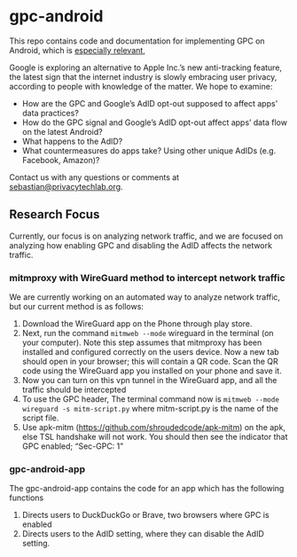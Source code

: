 # gpc-android

This repo contains code and documentation for implementing GPC on Android, which is [especially relevant](https://www.bloomberg.com/news/articles/2021-02-04/google-explores-alternative-to-apple-s-new-anti-tracking-feature?sref=ExbtjcSG),

Google is exploring an alternative to Apple Inc.’s new anti-tracking feature, the latest sign that the internet industry is slowly embracing user privacy, according to people with knowledge of the matter. We hope to examine:
- How are the GPC and Google’s AdID opt-out supposed to affect apps’ data practices?
- How do the GPC signal and Google’s AdID opt-out affect apps’ data flow on the latest Android?
- What happens to the AdID? 
- What countermeasures do apps take? Using other unique AdIDs (e.g. Facebook, Amazon)?

Contact us with any questions or comments at sebastian@privacytechlab.org.

## Research Focus
Currently, our focus is on analyzing network traffic, and we are focused on analyzing how enabling GPC and disabling the AdID affects the network traffic. 

### mitmproxy with WireGuard method to intercept network traffic
We are currently working on an automated way to analyze network traffic, but our current method is as follows:
1. Download the WireGuard app on the Phone through play store.
2. Next, run the command `mitmweb --mode` wireguard in the terminal (on your computer). Note this step assumes that mitmproxy has been installed and configured correctly on the users device. Now a new tab should open in your browser; this will contain a QR code. Scan the QR code using the WireGuard app you installed on your phone and save it.
3. Now you can turn on this vpn tunnel in the WireGuard app, and all the traffic should be intercepted
4. To use the GPC header, The terminal command now is `mitmweb --mode wireguard -s mitm-script.py` where mitm-script.py is the name of the script file.
5. Use apk-mitm (https://github.com/shroudedcode/apk-mitm) on the apk, else TSL handshake will not work.
You should then see the indicator that GPC enabled; “Sec-GPC: 1”

### gpc-android-app
The gpc-android-app contains the code for an app which has the following functions
1. Directs users to DuckDuckGo or Brave, two browsers where GPC is enabled
2. Directs users to the AdID setting, where they can disable the AdID setting.
